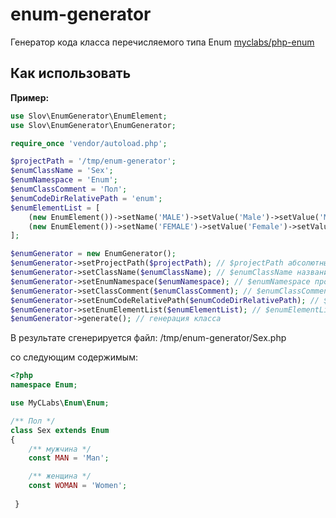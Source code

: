 # enum-generator
Генератор кода класса перечисляемого типа Enum [myclabs/php-enum](https://github.com/myclabs/php-enum)

## Как использовать

**Пример:**
```php
use Slov\EnumGenerator\EnumElement;
use Slov\EnumGenerator\EnumGenerator;

require_once 'vendor/autoload.php';

$projectPath = '/tmp/enum-generator';
$enumClassName = 'Sex';
$enumNamespace = 'Enum';
$enumClassComment = 'Пол';
$enumCodeDirRelativePath = 'enum';
$enumElementList = [
    (new EnumElement())->setName('MALE')->setValue('Male')->setValue('Мужчина'),
    (new EnumElement())->setName('FEMALE')->setValue('Female')->setValue('Женщина')
];

$enumGenerator = new EnumGenerator();
$enumGenerator->setProjectPath($projectPath); // $projectPath абсолютный путь к папке проекта
$enumGenerator->setClassName($enumClassName); // $enumClassName название класса с перечислениями
$enumGenerator->setEnumNamespace($enumNamespace); // $enumNamespace пространство имен класса с перечислениями
$enumGenerator->setClassComment($enumClassComment); // $enumClassComment комментарий к классу с перечислениями
$enumGenerator->setEnumCodeRelativePath($enumCodeDirRelativePath); // $enumCodeDirRelativePath относительный путь к папке
$enumGenerator->setEnumElementList($enumElementList); // $enumElementList список описания элементов перечисления
$enumGenerator->generate(); // генерация класса
```

В результате сгенерируется файл:
/tmp/enum-generator/Sex.php

со следующим содержимым:
```php
<?php
namespace Enum;

use MyCLabs\Enum\Enum;

/** Пол */
class Sex extends Enum
{
    /** мужчина */
    const MAN = 'Man';

    /** женщина */
    const WOMAN = 'Women';
    
 }
```

